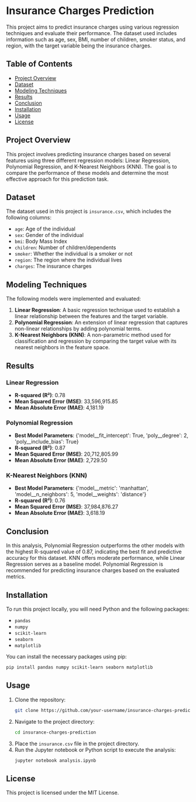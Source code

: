 # Insurance Charges Prediction

This project aims to predict insurance charges using various regression techniques and evaluate their performance. The dataset used includes information such as age, sex, BMI, number of children, smoker status, and region, with the target variable being the insurance charges.

## Table of Contents

- [Project Overview](#project-overview)
- [Dataset](#dataset)
- [Modeling Techniques](#modeling-techniques)
- [Results](#results)
- [Conclusion](#conclusion)
- [Installation](#installation)
- [Usage](#usage)
- [License](#license)

## Project Overview

This project involves predicting insurance charges based on several features using three different regression models: Linear Regression, Polynomial Regression, and K-Nearest Neighbors (KNN). The goal is to compare the performance of these models and determine the most effective approach for this prediction task.

## Dataset

The dataset used in this project is `insurance.csv`, which includes the following columns:
- `age`: Age of the individual
- `sex`: Gender of the individual
- `bmi`: Body Mass Index
- `children`: Number of children/dependents
- `smoker`: Whether the individual is a smoker or not
- `region`: The region where the individual lives
- `charges`: The insurance charges

## Modeling Techniques

The following models were implemented and evaluated:
1. **Linear Regression**: A basic regression technique used to establish a linear relationship between the features and the target variable.
2. **Polynomial Regression**: An extension of linear regression that captures non-linear relationships by adding polynomial terms.
3. **K-Nearest Neighbors (KNN)**: A non-parametric method used for classification and regression by comparing the target value with its nearest neighbors in the feature space.

## Results

### Linear Regression
- **R-squared (R²)**: 0.78
- **Mean Squared Error (MSE)**: 33,596,915.85
- **Mean Absolute Error (MAE)**: 4,181.19

### Polynomial Regression
- **Best Model Parameters**: {'model__fit_intercept': True, 'poly__degree': 2, 'poly__include_bias': True}
- **R-squared (R²)**: 0.87
- **Mean Squared Error (MSE)**: 20,712,805.99
- **Mean Absolute Error (MAE)**: 2,729.50

### K-Nearest Neighbors (KNN)
- **Best Model Parameters**: {'model__metric': 'manhattan', 'model__n_neighbors': 5, 'model__weights': 'distance'}
- **R-squared (R²)**: 0.76
- **Mean Squared Error (MSE)**: 37,984,876.27
- **Mean Absolute Error (MAE)**: 3,618.19

## Conclusion

In this analysis, Polynomial Regression outperforms the other models with the highest R-squared value of 0.87, indicating the best fit and predictive accuracy for this dataset. KNN offers moderate performance, while Linear Regression serves as a baseline model. Polynomial Regression is recommended for predicting insurance charges based on the evaluated metrics.

## Installation

To run this project locally, you will need Python and the following packages:
- `pandas`
- `numpy`
- `scikit-learn`
- `seaborn`
- `matplotlib`

You can install the necessary packages using pip:
```bash
pip install pandas numpy scikit-learn seaborn matplotlib
```

## Usage

1. Clone the repository:
   ```bash
   git clone https://github.com/your-username/insurance-charges-prediction.git
   ```
2. Navigate to the project directory:
   ```bash
   cd insurance-charges-prediction
   ```
3. Place the `insurance.csv` file in the project directory.
4. Run the Jupyter notebook or Python script to execute the analysis:
   ```bash
   jupyter notebook analysis.ipynb
   ```

## License

This project is licensed under the MIT License.
